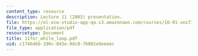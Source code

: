 ```yaml
---
content_type: resource
description: Lecture 11 (2003) presentation.
file: https://ol-ocw-studio-app-qa.s3.amazonaws.com/courses/16-01-unified-engineering-i-ii-iii-iv-fall-2005-spring-2006/c1746d6b390c043e9dc076002e9eeeec_11for_while_loop.pdf
file_type: application/pdf
resourcetype: Document
title: 11for_while_loop.pdf
uid: c1746d6b-390c-043e-9dc0-76002e9eeeec
---
```

